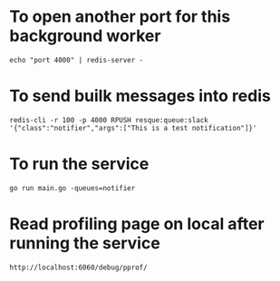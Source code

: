 # To open another port for this background worker
`echo "port 4000" | redis-server -`

# To send builk messages into redis
`redis-cli -r 100 -p 4000 RPUSH resque:queue:slack '{"class":"notifier","args":["This is a test notification"]}'`

# To run the service
`go run main.go -queues=notifier`

# Read profiling page on local after running the service
`http://localhost:6060/debug/pprof/`